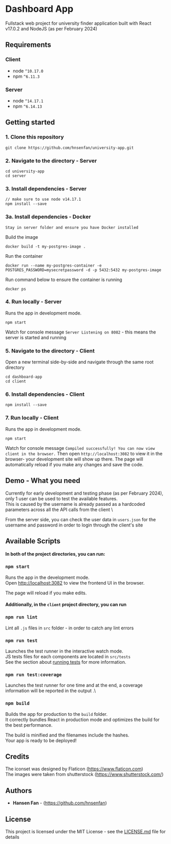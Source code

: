 # Dashboard App

Fullstack web project for university finder application built with React v17.0.2 and NodeJS (as per February 2024)

## Requirements
### Client
* node `^10.17.0`
* npm `^6.11.3`
### Server
* node `^14.17.1`
* npm `^6.14.13`
## Getting started

### 1. Clone this repository

```
git clone https://github.com/hnsenfan/university-app.git
```

### 2. Navigate to the directory - Server

```
cd university-app
cd server
```

### 3. Install dependencies - Server

```
// make sure to use node v14.17.1
npm install --save
```

### 3a. Install dependencies - Docker
``Stay in server folder and ensure you have Docker installed ``

Build the image

`docker build -t my-postgres-image .`

Run the container

`docker run --name my-postgres-container -e POSTGRES_PASSWORD=mysecretpassword -d -p 5432:5432 my-postgres-image`

Run command below to ensure the container is running

`docker ps`

### 4. Run locally - Server

Runs the app in development mode.

```
npm start
```
Watch for console message `Server Listening on 8082` - this means the server is started and running

### 5. Navigate to the directory - Client

Open a new terminal side-by-side and navigate through the same root directory

```
cd dashboard-app
cd client
```

### 6. Install dependencies - Client

```
npm install --save
```

### 7. Run locally - Client

Runs the app in development mode.

```
npm start
```

Watch for console message `Compiled successfully! You can now view client in the browser.`
Then open `http://localhost:3082` to view it in the browser- your development site will show up there. The page will automatically reload if you make any changes and save the code.


## Demo - What you need
Currently for early development and testing phase (as per February 2024), only 1 user can be used to test the available features. \
This is caused by the username is already passed as a hardcoded parameters across all the API calls from the client \

From the server side, you can check the user data in `users.json` for the username and password in order to login through the client's site 

## Available Scripts

#### In both of the project directories, you can run:

### `npm start`

Runs the app in the development mode.\
Open [http://localhost:3082](http://localhost:3082) to view the frontend UI in the browser.

The page will reload if you make edits.

#### Additionally, in the `client` project directory, you can run
### `npm run lint`
Lint all `.js` files in `src` folder - in order to catch any lint errors

### `npm run test`

Launches the test runner in the interactive watch mode.\
JS tests files for each components are located in `src/tests` \
See the section about [running tests](https://facebook.github.io/create-react-app/docs/running-tests) for more information.

### `npm run test:coverage`

Launches the test runner for one time and at the end, a coverage information will be reported in the output .\

### `npm build`

Builds the app for production to the `build` folder.\
It correctly bundles React in production mode and optimizes the build for the best performance.

The build is minified and the filenames include the hashes.\
Your app is ready to be deployed!

## Credits

The iconset was designed by Flaticon (https://www.flaticon.com) \
The images were taken from shutterstock (https://www.shutterstock.com/)

## Authors

* **Hansen Fan** - (https://github.com/hnsenfan)

## License

This project is licensed under the MIT License - see the [LICENSE.md](LICENSE.md) file for details
